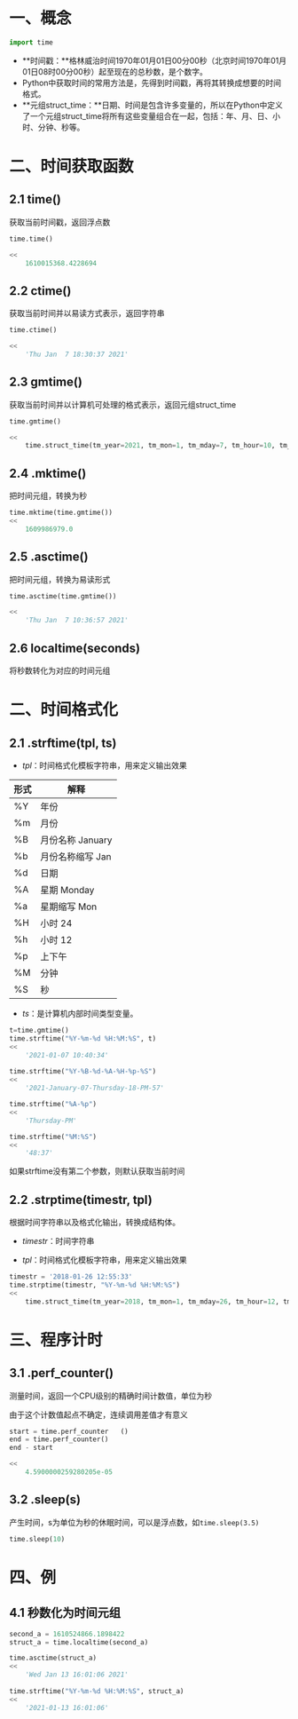 # 一、概念

```python
import time
```

- **时间戳：**格林威治时间1970年01月01日00分00秒（北京时间1970年01月01日08时00分00秒）起至现在的总秒数，是个数字。
- Python中获取时间的常用方法是，先得到时间戳，再将其转换成想要的时间格式。
- **元组struct_time：**日期、时间是包含许多变量的，所以在Python中定义了一个元组struct_time将所有这些变量组合在一起，包括：年、月、日、小时、分钟、秒等。

# 二、**时间获取函数**

## 2.1 time()

获取当前时间戳，返回浮点数

```python
time.time()

<<
	1610015368.4228694
```

## 2.2 ctime()

获取当前时间并以易读方式表示，返回字符串

```python
time.ctime()

<<
	'Thu Jan  7 18:30:37 2021'
```

## 2.3 gmtime()

获取当前时间并以计算机可处理的格式表示，返回元组struct_time

```python
time.gmtime()

<<
	time.struct_time(tm_year=2021, tm_mon=1, tm_mday=7, tm_hour=10, tm_min=32, tm_sec=36, tm_wday=3, tm_yday=7, tm_isdst=0)
```

## 2.4 .mktime()

把时间元组，转换为秒

```python
time.mktime(time.gmtime()) 
<<
	1609986979.0
```

## 2.5 .asctime()

 把时间元组，转换为易读形式

```python
time.asctime(time.gmtime()) 

<<
	'Thu Jan  7 10:36:57 2021'
```

## 2.6 localtime(seconds)

将秒数转化为对应的时间元组

# 二、时间格式化

## 2.1 .strftime(tpl, ts) 

- *tpl*：时间格式化模板字符串，用来定义输出效果

| 形式 | 解释              |
| ---- | ----------------- |
| %Y   | 年份              |
| %m   | 月份              |
| %B   | 月份名称 January  |
| %b   | 月份名称缩写  Jan |
| %d   | 日期              |
| %A   | 星期 Monday       |
| %a   | 星期缩写 Mon      |
| %H   | 小时 24           |
| %h   | 小时 12           |
| %p   | 上下午            |
| %M   | 分钟              |
| %S   | 秒                |

- *ts*：是计算机内部时间类型变量。

```python
t=time.gmtime()
time.strftime("%Y-%m-%d %H:%M:%S", t)
<<
	'2021-01-07 10:40:34'
    
time.strftime("%Y-%B-%d-%A-%H-%p-%S")
<<
	'2021-January-07-Thursday-18-PM-57'

time.strftime("%A-%p")
<<
	'Thursday-PM'

time.strftime("%M:%S")
<<
    '48:37'
```

如果strftime没有第二个参数，则默认获取当前时间

## 2.2 .strptime(timestr, tpl)

根据时间字符串以及格式化输出，转换成结构体。

- *timestr*：时间字符串

- *tpl*：时间格式化模板字符串，用来定义输出效果

```python
timestr = '2018-01-26 12:55:33'
time.strptime(timestr, "%Y-%m-%d %H:%M:%S")
<<
	time.struct_time(tm_year=2018, tm_mon=1, tm_mday=26, tm_hour=12, tm_min=55, tm_sec=33, tm_wday=4, tm_yday=26, tm_isdst=-1)
```

# 三、程序计时

## 3.1 .perf_counter()

测量时间，返回一个CPU级别的精确时间计数值，单位为秒

由于这个计数值起点不确定，连续调用差值才有意义

```python
start = time.perf_counter 	()
end = time.perf_counter()
end - start

<<
	4.5900000259280205e-05
```

## 3.2 .sleep(s)

产生时间，s为单位为秒的休眠时间，可以是浮点数，如`time.sleep(3.5)`

```python
time.sleep(10)
```

# 四、例

## 4.1 秒数化为时间元组

```python
second_a = 1610524866.1898422
struct_a = time.localtime(second_a)

time.asctime(struct_a)
<<
	'Wed Jan 13 16:01:06 2021'
 
time.strftime("%Y-%m-%d %H:%M:%S", struct_a)
<<
	'2021-01-13 16:01:06'
```

